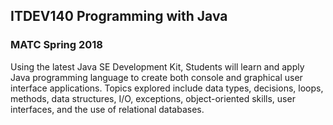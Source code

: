 ITDEV140 Programming with Java
------
### MATC Spring 2018

Using the latest Java SE Development Kit, Students will learn and apply Java programming language to create both console and graphical user interface applications.  Topics explored include data types, decisions, loops, methods, data structures, I/O, exceptions, object-oriented skills, user interfaces, and the use of relational databases.


